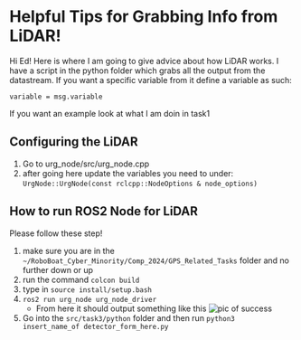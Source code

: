 # Helpful Tips for Grabbing Info from LiDAR!

Hi Ed! Here is where I am going to give advice about how LiDAR works. I have a script in the python folder which grabs all the output from the datastream. If you want a specific variable from it define a variable as such:

`variable = msg.variable`

If you want an example look at what I am doin in task1

## Configuring the LiDAR

1. Go to urg_node/src/urg_node.cpp
2. after going here update the variables you need to under: `UrgNode::UrgNode(const rclcpp::NodeOptions & node_options)`


## How to run ROS2 Node for LiDAR

Please follow these step!

1. make sure you are in the `~/RoboBoat_Cyber_Minority/Comp_2024/GPS_Related_Tasks` folder and no further down or up
2. run the command `colcon build`
3. type in `source install/setup.bash`
4. `ros2 run urg_node urg_node_driver`
	- From here it should output something like this
![pic of success](https://github.com/DarkAngelRed/RoboBoat_Cyber_Minority/Comp_2024/GPS_Related_Tasks/src/task3/pic.png)
5. Go into the `src/task3/python` folder and then run `python3 insert_name_of detector_form_here.py`
